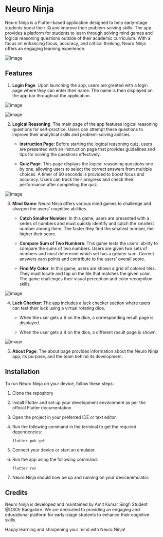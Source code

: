 # Neuro Ninja

Neuro Ninja is a Flutter-based application designed to help early-stage students boost their IQ and improve their problem-solving skills. The app provides a platform for students to learn through solving mind games and logical reasoning questions outside of their academic curriculum. With a focus on enhancing focus, accuracy, and critical thinking, Neuro Ninja offers an engaging learning experience.

![image](https://github.com/itheaks/NeuroNinga/assets/134759689/6e41408d-0db1-4b1a-b53c-a4acf55a6019)


## Features

1. **Login Page**: Upon launching the app, users are greeted with a login page where they can enter their name. The name is then displayed on the app bar throughout the application.

![image](https://github.com/itheaks/NeuroNinga/assets/134759689/74856a20-0f81-4d17-aee7-115ba2fc79e6)

![image](https://github.com/itheaks/NeuroNinga/assets/134759689/5814128e-d261-4d4e-b013-da15a0ca9298)


2. **Logical Reasoning**: The main page of the app features logical reasoning questions for self-practice. Users can attempt these questions to improve their analytical skills and problem-solving abilities.

    - **Instruction Page**: Before starting the logical reasoning quiz, users are presented with an instruction page that provides guidelines and tips for solving the questions effectively.
    
    - **Quiz Page**: This page displays the logical reasoning questions one by one, allowing users to select the correct answers from multiple choices. A timer of 60 seconds is provided to boost focus and accuracy. Users can track their progress and check their performance after completing the quiz.

![image](https://github.com/itheaks/NeuroNinga/assets/134759689/d0b10a34-6913-4a6c-8672-ecf545ed3add)


3. **Mind Game**: Neuro Ninja offers various mind games to challenge and sharpen the users' cognitive abilities.

    - **Catch Smaller Number**: In this game, users are presented with a series of numbers and must quickly identify and catch the smallest number among them. The faster they find the smallest number, the higher their score.
    
    - **Compare Sum of Two Numbers**: This game tests the users' ability to compare the sums of two numbers. Users are given two sets of numbers and must determine which set has a greater sum. Correct answers earn points and contribute to the users' overall score.
    
    - **Find My Color**: In this game, users are shown a grid of colored tiles. They must locate and tap on the tile that matches the given color. The game challenges their visual perception and color recognition skills.
  
![image](https://github.com/itheaks/NeuroNinga/assets/134759689/63d30471-1eb1-417b-99d0-d4d069883cfb)


4. **Luck Checker**: The app includes a luck checker section where users can test their luck using a virtual rotating dice.

    - When the user gets a 6 on the dice, a corresponding result page is displayed.
    
    - When the user gets a 4 on the dice, a different result page is shown.
  
![image](https://github.com/itheaks/NeuroNinga/assets/134759689/baad420b-6b48-4633-89d7-22e0df097b37)

    
5. **About Page**: The about page provides information about the Neuro Ninja app, its purpose, and the team behind its development.

## Installation

To run Neuro Ninja on your device, follow these steps:

1. Clone the repository

2. Install Flutter and set up your development environment as per the official Flutter documentation.

3. Open the project in your preferred IDE or text editor.

4. Run the following command in the terminal to get the required dependencies:

   ```
   flutter pub get
   ```

5. Connect your device or start an emulator.

6. Run the app using the following command:

   ```
   flutter run
   ```

7. Neuro Ninja should now be up and running on your device/emulator.

## Credits

Neuro Ninja is developed and maintained by Amit Kumar Singh Student @DSCE Bangalore. We are dedicated to providing an engaging and educational platform for early-stage students to enhance their cognitive skills.


Happy learning and sharpening your mind with Neuro Ninja!
